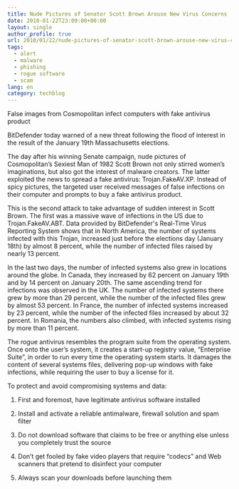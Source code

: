 ```yaml
---
title: Nude Pictures of Senator Scott Brown Arouse New Virus Concerns
date: 2010-01-22T23:09:00+00:00
layout: single
author_profile: true
url: 2010/01/22/nude-pictures-of-senator-scott-brown-arouse-new-virus-concerns/
tags:
  - alert
  - malware
  - phishing
  - rogue software
  - scam
lang: en
category: techblog
---
```

False images from Cosmopolitan infect computers with fake antivirus product

BitDefender today warned of a new threat following the flood of interest in the result of the January 19th Massachusetts elections.

The day after his winning Senate campaign, nude pictures of Cosmopolitan’s Sexiest Man of 1982 Scott Brown not only stirred women’s imaginations, but also got the interest of malware creators. The latter exploited the news to spread a fake antivirus: Trojan.FakeAV.XP. Instead of spicy pictures, the targeted user received messages of false infections on their computer and prompts to buy a fake antivirus product.

This is the second attack to take advantage of sudden interest in Scott Brown. The first was a massive wave of infections in the US due to Trojan.FakeAV.ABT. Data provided by BitDefender's Real-Time Virus Reporting System shows that in North America, the number of systems infected with this Trojan, increased just before the elections day (January 18th) by almost 8 percent, while the number of infected files raised by nearly 13 percent.

In the last two days, the number of infected systems also grew in locations around the globe. In Canada, they increased by 62 percent on January 19th and by 14 percent on January 20th. The same ascending trend for infections was observed in the UK. The number of infected systems there grew by more than 29 percent, while the number of the infected files grew by almost 53 percent. In France, the number of infected systems increased by 23 percent, while the number of the infected files increased by about 32 percent. In Romania, the numbers also climbed, with infected systems rising by more than 11 percent.

The rogue antivirus resembles the program suite from the operating system. Once onto the user’s system, it creates a start-up registry value, &#8220;Enterprise Suite&#8221;, in order to run every time the operating system starts. It damages the content of several systems files, delivering pop-up windows with fake infections, while requiring the user to buy a license for it.

To protect and avoid compromising systems and data:

1. First and foremost, have legitimate antivirus software installed

2. Install and activate a reliable antimalware, firewall solution and spam filter

3. Do not download software that claims to be free or anything else unless you completely trust the source

4. Don’t get fooled by fake video players that require “codecs” and Web scanners that pretend to disinfect your computer

5. Always scan your downloads before launching them